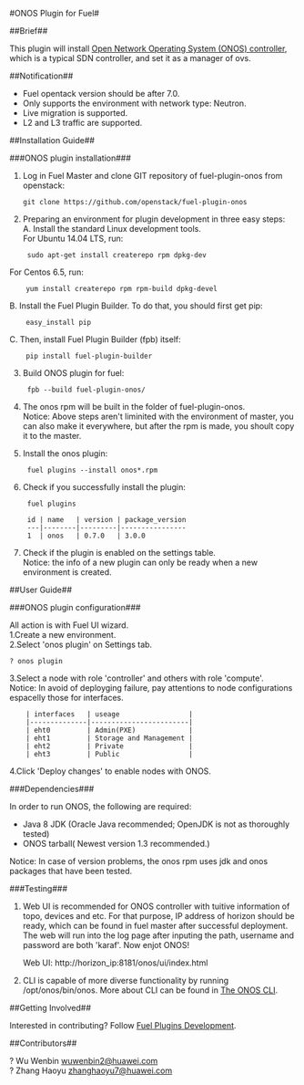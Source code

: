 #ONOS Plugin for Fuel#

##Brief##

This plugin will install [ Open Network Operating System (ONOS) controller](https://wiki.onosproject.org/display/ONOS/Wiki+Home), which is a typical SDN controller, and set it as a manager of ovs.


##Notification##


* Fuel opentack version should be after 7.0.
* Only supports the environment with network type: Neutron.
* Live migration is supported.
* L2 and L3 traffic are supported.


##Installation Guide##


###ONOS plugin installation###


1.  Log in Fuel Master and clone GIT repository of fuel-plugin-onos from openstack:

        git clone https://github.com/openstack/fuel-plugin-onos

2. Preparing an environment for plugin development
in three easy steps:  
A. Install the standard Linux development tools.  
For Ubuntu 14.04 LTS, run:  

		sudo apt-get install createrepo rpm dpkg-dev  
For Centos 6.5, run:  

		yum install createrepo rpm rpm-build dpkg-devel  
B. Install the Fuel Plugin Builder. To do that, you should first get pip:

		easy_install pip  
C. Then, install Fuel Plugin Builder (fpb) itself:

        pip install fuel-plugin-builder
    
3. Build ONOS plugin for fuel:

        fpb --build fuel-plugin-onos/

4. The onos rpm will be built in the folder of fuel-plugin-onos.  
Notice: Above steps aren't liminited with the environment of master, you can also make it everywhere, but after the rpm is made, you shoult copy it to the master.

5. Install the onos plugin:

        fuel plugins --install onos*.rpm

6. Check if you successfully install the plugin:

        fuel plugins

        id | name   | version | package_version
        ---|--------|---------|----------------
        1  | onos   | 0.7.0   | 3.0.0

     
7. Check if the plugin is enabled on the settings table.      
Notice: the info of a new plugin can only be ready  when a new environment is created.


##User Guide##


###ONOS plugin configuration###


All action is with Fuel UI wizard.   
1.Create a new environment.   
2.Select 'onos plugin' on Settings tab.   

    ? onos plugin 

3.Select a node with role 'controller' and others with role 'compute'.  
Notice: In avoid of deployging failure, pay attentions to node configurations espacelly those for interfaces. 

        | interfaces   | useage                 |
        |--------------|------------------------|
        | eht0         | Admin(PXE)             |
        | eht1         | Storage and Management | 
        | eht2         | Private                | 
        | eht3         | Public                 | 

4.Click 'Deploy changes' to enable nodes with ONOS.  



###Dependencies###

In order to run ONOS, the following are required:  

- Java 8 JDK (Oracle Java recommended; OpenJDK is not as thoroughly tested)    
- ONOS tarball( Newest version 1.3 recommended.)

Notice: In case of version problems, the onos rpm uses jdk and onos packages that have been tested.

###Testing###

1. Web UI is recommended for ONOS controller with tuitive information of topo, devices and etc.
For that purpose, IP address of horizon should be ready, which can be found in fuel master after successful deployment. The web will run into the log page after inputing the path, username and password are both 'karaf'. Now enjot ONOS!

	Web UI: http://horizon_ip:8181/onos/ui/index.html 
2. CLI is capable of more diverse functionality by running /opt/onos/bin/onos. More about CLI can be found in [The ONOS CLI](
https://wiki.onosproject.org/display/ONOS/The+ONOS+CLI).


##Getting Involved##

Interested in contributing? Follow [Fuel Plugins Development](
https://wiki.openstack.org/wiki/Fuel/Plugins).

##Contributors##

?	Wu Wenbin <wuwenbin2@huawei.com>  
?	Zhang Haoyu <zhanghaoyu7@huawei.com>


